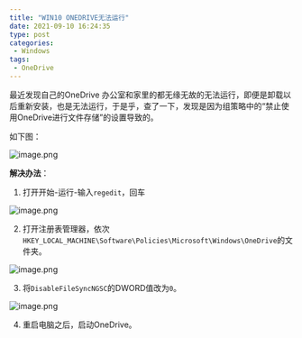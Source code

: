 ```yaml
---
title: "WIN10 ONEDRIVE无法运行"
date: 2021-09-10 16:24:35
type: post
categories:
 - Windows
tags:
 - OneDrive
---
```


最近发现自己的OneDrive 办公室和家里的都无缘无故的无法运行，即便是卸载以后重新安装，也是无法运行，于是乎，查了一下，发现是因为组策略中的“禁止使用OneDrive进行文件存储”的设置导致的。

如下图：

![image.png](https://pic.rmb.bdstatic.com/bjh/792f1b1fdbd1e8ba55981fd4ef1271c1.jpeg)
<!--more-->
**解决办法**：

1. 打开开始-运行-输入`regedit`，回车

![image.png](https://pic.rmb.bdstatic.com/bjh/8c350808744fdab1ab3d308585d02a5a.jpeg)

2. 打开注册表管理器，依次`HKEY_LOCAL_MACHINE\Software\Policies\Microsoft\Windows\OneDrive`的文件夹。

![image.png](https://pic.rmb.bdstatic.com/bjh/4392fbe013a4bc44f9f239db418d0622.jpeg)

3. 将`DisableFileSyncNGSC`的DWORD值改为`0`。

![image.png](https://pic.rmb.bdstatic.com/bjh/6afeaeaea04c9604e625cae8182bad03.jpeg)

4. 重启电脑之后，启动OneDrive。

